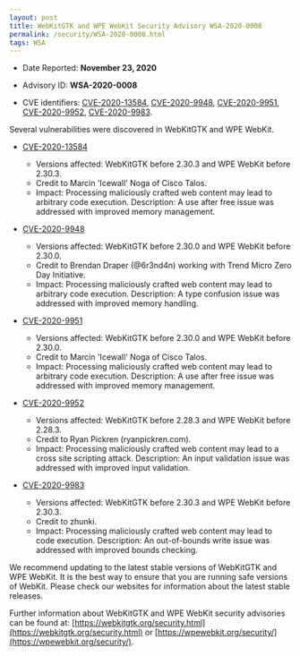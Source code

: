 ```yaml
---
layout: post
title: WebKitGTK and WPE WebKit Security Advisory WSA-2020-0008
permalink: /security/WSA-2020-0008.html
tags: WSA
---
```


* Date Reported: **November 23, 2020**

* Advisory ID: **WSA-2020-0008**

* CVE identifiers: [CVE-2020-13584](#CVE-2020-13584), [CVE-2020-9948](#CVE-2020-9948),
  [CVE-2020-9951](#CVE-2020-9951), [CVE-2020-9952](#CVE-2020-9952),
  [CVE-2020-9983](#CVE-2020-9983).


Several vulnerabilities were discovered in WebKitGTK and WPE WebKit.

* <a name="CVE-2020-13584" href="https://cve.mitre.org/cgi-bin/cvename.cgi?name=CVE-2020-13584">CVE-2020-13584</a>
  * Versions affected: WebKitGTK before 2.30.3 and WPE WebKit before
    2.30.3.
  * Credit to Marcin 'Icewall' Noga of Cisco Talos.
  * Impact: Processing maliciously crafted web content may lead to
    arbitrary code execution. Description: A use after free issue was
    addressed with improved memory management.

* <a name="CVE-2020-9948" href="https://cve.mitre.org/cgi-bin/cvename.cgi?name=CVE-2020-9948">CVE-2020-9948</a>
  * Versions affected: WebKitGTK before 2.30.0 and WPE WebKit before
    2.30.0.
  * Credit to Brendan Draper (@6r3nd4n) working with Trend Micro Zero
    Day Initiative.
  * Impact: Processing maliciously crafted web content may lead to
    arbitrary code execution. Description: A type confusion issue was
    addressed with improved memory handling.

* <a name="CVE-2020-9951" href="https://cve.mitre.org/cgi-bin/cvename.cgi?name=CVE-2020-9951">CVE-2020-9951</a>
  * Versions affected: WebKitGTK before 2.30.0 and WPE WebKit before
    2.30.0.
  * Credit to Marcin 'Icewall' Noga of Cisco Talos.
  * Impact: Processing maliciously crafted web content may lead to
    arbitrary code execution. Description: A use after free issue was
    addressed with improved memory management.

* <a name="CVE-2020-9952" href="https://cve.mitre.org/cgi-bin/cvename.cgi?name=CVE-2020-9952">CVE-2020-9952</a>
  * Versions affected: WebKitGTK before 2.28.3 and WPE WebKit before
    2.28.3.
  * Credit to Ryan Pickren (ryanpickren.com).
  * Impact: Processing maliciously crafted web content may lead to a
    cross site scripting attack. Description: An input validation issue
    was addressed with improved input validation.

* <a name="CVE-2020-9983" href="https://cve.mitre.org/cgi-bin/cvename.cgi?name=CVE-2020-9983">CVE-2020-9983</a>
  * Versions affected: WebKitGTK before 2.30.3 and WPE WebKit before
    2.30.3.
  * Credit to zhunki.
  * Impact: Processing maliciously crafted web content may lead to code
    execution. Description: An out-of-bounds write issue was addressed
    with improved bounds checking.


We recommend updating to the latest stable versions of WebKitGTK and WPE
WebKit. It is the best way to ensure that you are running safe versions
of WebKit. Please check our websites for information about the latest
stable releases.

Further information about WebKitGTK and WPE WebKit security advisories can be found at:
[https://webkitgtk.org/security.html](https://webkitgtk.org/security.html) or [https://wpewebkit.org/security/](https://wpewebkit.org/security/).
